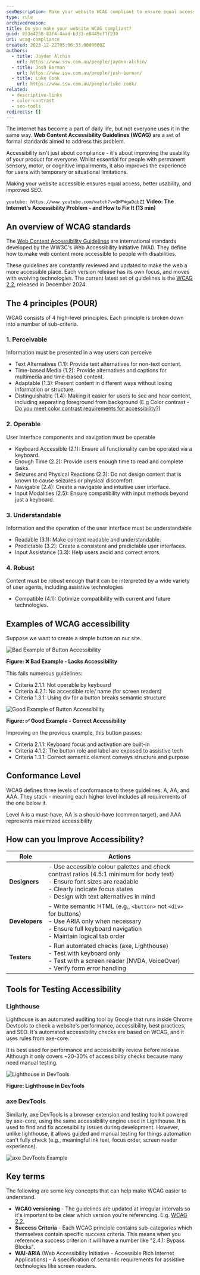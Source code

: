 ```yaml
---
seoDescription: Make your website WCAG compliant to ensure equal access for all users, regardless of abilities or navigation methods.
type: rule
archivedreason:
title: Do you make your website WCAG compliant?
guid: 853e4258-83f4-4aad-b333-e8449cf7f239
uri: wcag-compliance
created: 2023-12-22T05:06:33.0000000Z
authors:
  - title: Jayden Alchin
    url: https://www.ssw.com.au/people/jayden-alchin/
  - title: Josh Berman
    url: https://www.ssw.com.au/people/josh-berman/
  - title: Luke Cook
    url: https://www.ssw.com.au/people/luke-cook/
related:
  - descriptive-links
  - color-contrast
  - seo-tools
redirects: []
---
```


The internet has become a part of daily life, but not everyone uses it in the same way. **Web Content Accessibility Guidelines (WCAG)** are a set of formal standards aimed to address this problem.

Accessibility isn't just about compliance - it's about improving the usability of your product for everyone. Whilst essential for people with permanent sensory, motor, or cognitive impairments, it also improves the experience for users with temporary or situational limitations.

<!--endintro-->

Making your website accessible ensures equal access, better usability, and improved SEO.

`youtube: https://www.youtube.com/watch?v=QWPWgaDqbZI`
**Video: The Internet's Accessibility Problem - and How to Fix It (13 min)**

## An overview of WCAG standards

The [Web Content Accessibility Guidelines](https://www.w3.org/WAI/standards-guidelines/wcag/) are international standards developed by the WW3C's Web Accessibility Initiative (WAI). They define how to make web content more accessible to people with disabilities.

These guidelines are constantly reviewed and updated to make the web a more accessible place. Each version release has its own focus, and moves with evolving technologies. The current latest set of guidelines is the [WCAG 2.2](https://www.w3.org/TR/WCAG22/), released in December 2024.

## The 4 principles (POUR)

WCAG consists of 4 high-level principles. Each principle is broken down into a number of sub-criteria.

### 1. Perceivable

Information must be presented in a way users can perceive

* Text Alternatives (1.1): Provide text alternatives for non-text content.
* Time-based Media (1.2): Provide alternatives and captions for multimedia and time-based content.
* Adaptable (1.3): Present content in different ways without losing information or structure.
* Distinguishable (1.4): Making it easier for users to see and hear content, including separating foreground from background (E.g Color contrast - [Do you meet color contrast requirements for accessibility?](/rules/color-contrast/))

### 2. Operable

User Interface components and navigation must be operable

* Keyboard Accessible (2.1): Ensure all functionality can be operated via a keyboard.
* Enough Time (2.2): Provide users enough time to read and complete tasks.
* Seizures and Physical Reactions (2.3): Do not design content that is known to cause seizures or physical discomfort.
* Navigable (2.4): Create a navigable and intuitive user interface.
* Input Modalities (2.5): Ensure compatibility with input methods beyond just a keyboard.

### 3. Understandable

Information and the operation of the user interface must be understandable

* Readable (3.1): Make content readable and understandable.
* Predictable (3.2): Create a consistent and predictable user interfaces.
* Input Assistance (3.3): Help users avoid and correct errors.

### 4. Robust

Content must be robust enough that it can be interpreted by a wide variety of user agents, including assistive technologies

* Compatible (4.1): Optimize compatibility with current and future technologies.

## Examples of WCAG accessibility

Suppose we want to create a simple button on our site.

![Bad Example of Button Accessibility](./bad-example-accessibility.png)

**Figure: ❌ Bad Example - Lacks Accessibility**

This fails numerous guidelines:

* Criteria 2.1.1: Not operable by keyboard
* Criteria 4.2.1: No accessible role/ name (for screen readers)
* Criteria 1.3.1: Using div for a button breaks semantic structure

![Good Example of Button Accessibility](./good-example-accessibility.png)

**Figure: ✅ Good Example - Correct Accessibility**

Improving on the previous example, this button passes:

* Criteria 2.1.1: Keyboard focus and activation are built-in
* Criteria 4.1.2: The button role and label are exposed to assistive tech
* Criteria 1.3.1: Correct semantic element conveys structure and purpose

## Conformance Level

WCAG defines three levels of conformance to these guidelines: A, AA, and AAA. They stack - meaning each higher level includes all requirements of the one below it.

Level A is a must-have, AA is a should-have (common target), and AAA represents maximized accessibility

## How can you Improve Accessibility?

| Role       | Actions |
|------------|---------|
| **Designers**  | - Use accessible colour palettes and check contrast ratios (4.5:1 minimum for body text)<br>- Ensure font sizes are readable<br>- Clearly indicate focus states<br>- Design with text alternatives in mind |
| **Developers** | - Write semantic HTML (e.g., `<button>` not `<div>` for buttons)<br>- Use ARIA only when necessary<br>- Ensure full keyboard navigation<br>- Maintain logical tab order |
| **Testers**    | - Run automated checks (axe, Lighthouse)<br>- Test with keyboard only<br>- Test with a screen reader (NVDA, VoiceOver)<br>- Verify form error handling |

## Tools for Testing Accessibility

### Lighthouse

Lighthouse is an automated auditing tool by Google that runs inside Chrome Devtools to check a website's performance, accessibility, best practices, and SEO. It's automated accessibility checks are based on WCAG, and it uses rules from axe-core.

It is best used for performance and accessibility review before release. Although it only covers ~20-30% of accessibiltiy checks because many need manual testing.

![Lighthouse in DevTools](./lighthouse-in-devtools.png)

**Figure: Lighthouse in DevTools**

### axe DevTools

Similarly, axe DevTools is a browser extension and testing toolkit powered by axe-core, using the same accessibility engine used in Lighthouse. It is used to find and fix accessibility issues during development. However, unlike lighthouse, it allows guided and manual testing for things automation can't fully check (e.g., meaningful ink text, focus order, screen reader experience).

![axe DevTools Example](./axe-devtools-example.png)

## Key terms

The following are some key concepts that can help make WCAG easier to understand.

* **WCAG versioning** - The guidelines are updated at irregular intervals so it's important to be clear which version you're referencing.
  E.g. [WCAG 2.2.](https://www.w3.org/WAI/standards-guidelines/wcag/new-in-22)
* **Success Criteria** - Each WCAG principle contains sub-categories which themselves contain specific success criteria.
  This means when you reference a success criterion it will have a number like "2.4.1: Bypass Blocks".
* **WAI-ARIA** (Web Accessibility Initiative - Accessible Rich Internet Applications) -
  A specification of semantic requirements for assistive technologies like screen readers.
